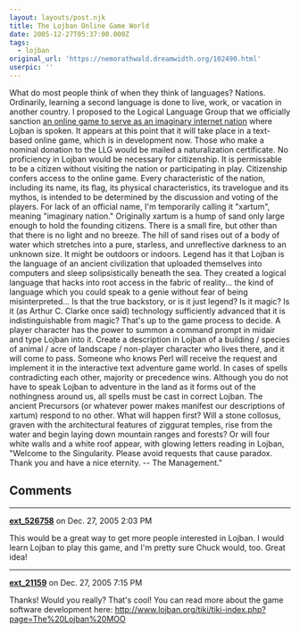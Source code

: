 ```yaml
---
layout: layouts/post.njk
title: The Lojban Online Game World
date: 2005-12-27T05:37:00.000Z
tags:
  - lojban
original_url: 'https://nemorathwald.dreamwidth.org/102490.html'
userpic: ''
---
```

What do most people think of when they think of languages? Nations. Ordinarily, learning a second language is done to live, work, or vacation in another country. I proposed to the Logical Language Group that we officially sanction [an online game to serve as an imaginary internet nation](http://www.lojban.org/tiki-index.php?page=xartum&bl) where Lojban is spoken. It appears at this point that it will take place in a text-based online game, which is in development now. Those who make a nominal donation to the LLG would be mailed a naturalization certificate. No proficiency in Lojban would be necessary for citizenship. It is permissable to be a citizen without visiting the nation or participating in play. Citizenship confers access to the online game. Every characteristic of the nation, including its name, its flag, its physical characteristics, its travelogue and its mythos, is intended to be determined by the discussion and voting of the players. For lack of an official name, I'm temporarily calling it "xartum", meaning "imaginary nation." Originally xartum is a hump of sand only large enough to hold the founding citizens. There is a small fire, but other than that there is no light and no breeze. The hill of sand rises out of a body of water which stretches into a pure, starless, and unreflective darkness to an unknown size. It might be outdoors or indoors. Legend has it that Lojban is the language of an ancient civilization that uploaded themselves into computers and sleep solipsistically beneath the sea. They created a logical language that hacks into root access in the fabric of reality... the kind of language which you could speak to a genie without fear of being misinterpreted... Is that the true backstory, or is it just legend? Is it magic? Is it (as Arthur C. Clarke once said) technology sufficiently advanced that it is indistinguishable from magic? That's up to the game process to decide. A player character has the power to summon a command prompt in midair and type Lojban into it. Create a description in Lojban of a building / species of animal / acre of landscape / non-player character who lives there, and it will come to pass. Someone who knows Perl will receive the request and implement it in the interactive text adventure game world. In cases of spells contradicting each other, majority or precedence wins. Although you do not have to speak Lojban to adventure in the land as it forms out of the nothingness around us, all spells must be cast in correct Lojban. The ancient Precursors (or whatever power makes manifest our descriptions of xartum) respond to no other. What will happen first? Will a stone collosus, graven with the architectural features of ziggurat temples, rise from the water and begin laying down mountain ranges and forests? Or will four white walls and a white roof appear, with glowing letters reading in Lojban, "Welcome to the Singularity. Please avoid requests that cause paradox. Thank you and have a nice eternity. -- The Management."

## Comments

---

**[ext_526758](https://www.dreamwidth.org/users/ext_526758)** on Dec. 27, 2005 2:03 PM

This would be a great way to get more people interested in Lojban. I would learn Lojban to play this game, and I'm pretty sure Chuck would, too. Great idea!

---

**[ext_21159](https://www.dreamwidth.org/users/ext_21159)** on Dec. 27, 2005 7:15 PM

Thanks! Would you really? That's cool! You can read more about the game software development here: http://www.lojban.org/tiki/tiki-index.php?page=The%20Lojban%20MOO

